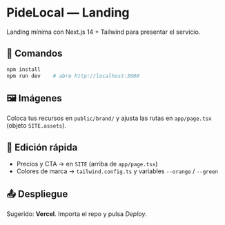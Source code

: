 # PideLocal — Landing

Landing mínima con Next.js 14 + Tailwind para presentar el servicio.

## 🚀 Comandos
```bash
npm install
npm run dev    # abre http://localhost:3000
```

## 🖼️ Imágenes
Coloca tus recursos en `public/brand/` y ajusta las rutas en `app/page.tsx` (objeto `SITE.assets`).

## 🔧 Edición rápida
- Precios y CTA → en `SITE` (arriba de `app/page.tsx`)
- Colores de marca → `tailwind.config.ts` y variables `--orange` / `--green`

## 📤 Despliegue
Sugerido: **Vercel**. Importa el repo y pulsa *Deploy*.

